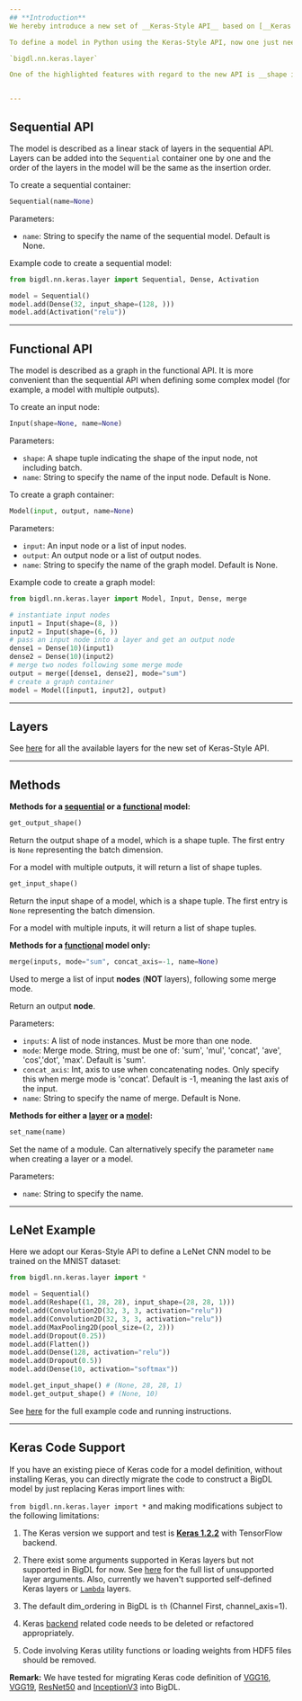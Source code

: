 ```yaml
---
## **Introduction**
We hereby introduce a new set of __Keras-Style API__ based on [__Keras 1.2.2__](https://faroit.github.io/keras-docs/1.2.2/) in BigDL for the sake of user-friendliness. Users, especially those familiar with Keras, are recommended to use the new API to create a BigDL model and train, evaluate or tune it in a distributed fashion.

To define a model in Python using the Keras-Style API, now one just need to import the package

`bigdl.nn.keras.layer`

One of the highlighted features with regard to the new API is __shape inference__. Users only need to specify the input shape (a shape tuple __excluding__ batch dimension, for example, `input_shape=(3, 4)` for 3D input) for the first layer of a model and for the remaining layers, the input dimension will be automatically inferred.


---
```

## **Sequential API**
The model is described as a linear stack of layers in the sequential API. Layers can be added into the `Sequential` container one by one and the order of the layers in the model will be the same as the insertion order.

To create a sequential container:
```python
Sequential(name=None)
```
Parameters:

* `name`: String to specify the name of the sequential model. Default is None.

Example code to create a sequential model:
```python
from bigdl.nn.keras.layer import Sequential, Dense, Activation

model = Sequential()
model.add(Dense(32, input_shape=(128, )))
model.add(Activation("relu"))
```


---
## **Functional API**
The model is described as a graph in the functional API. It is more convenient than the sequential API when defining some complex model (for example, a model with multiple outputs).

To create an input node:
```python
Input(shape=None, name=None)
```
Parameters:

* `shape`: A shape tuple indicating the shape of the input node, not including batch.
* `name`: String to specify the name of the input node. Default is None.

To create a graph container:
```python
Model(input, output, name=None)
```
Parameters:

* `input`: An input node or a list of input nodes.
* `output`: An output node or a list of output nodes.
* `name`: String to specify the name of the graph model. Default is None.


Example code to create a graph model:
```python
from bigdl.nn.keras.layer import Model, Input, Dense, merge

# instantiate input nodes
input1 = Input(shape=(8, )) 
input2 = Input(shape=(6, ))
# pass an input node into a layer and get an output node
dense1 = Dense(10)(input1)
dense2 = Dense(10)(input2)
# merge two nodes following some merge mode
output = merge([dense1, dense2], mode="sum")
# create a graph container
model = Model([input1, input2], output)
```


---
## **Layers**
See [here](Layers/core.md) for all the available layers for the new set of Keras-Style API.


---
## **Methods**
__Methods for a [sequential](#sequential-api) or a [functional](#functional-api) model:__

```python
get_output_shape()
```
Return the output shape of a model, which is a shape tuple. The first entry is `None` representing the batch dimension.

For a model with multiple outputs, it will return a list of shape tuples.

```python
get_input_shape()
```
Return the input shape of a model, which is a shape tuple. The first entry is `None` representing the batch dimension.

For a model with multiple inputs, it will return a list of shape tuples.

__Methods for a [functional](#functional-api) model only:__

```python
merge(inputs, mode="sum", concat_axis=-1, name=None)
```
Used to merge a list of input __nodes__ (__NOT__ layers), following some merge mode.

Return an output __node__.

Parameters:

* `inputs`: A list of node instances. Must be more than one node.
* `mode`: Merge mode. String, must be one of: 'sum', 'mul', 'concat', 'ave', 'cos','dot', 'max'. Default is 'sum'.
* `concat_axis`: Int, axis to use when concatenating nodes. Only specify this when merge mode is 'concat'. Default is -1, meaning the last axis of the input.
* `name`: String to specify the name of merge. Default is None.

__Methods for either a [layer](Layers/core.md) or a [model](#sequential-api):__

```python
set_name(name)
```
Set the name of a module. Can alternatively specify the parameter `name` when creating a layer or a model.

Parameters:

* `name`: String to specify the name.


---
## **LeNet Example**
Here we adopt our Keras-Style API to define a LeNet CNN model to be trained on the MNIST dataset:

```python
from bigdl.nn.keras.layer import *

model = Sequential()
model.add(Reshape((1, 28, 28), input_shape=(28, 28, 1)))
model.add(Convolution2D(32, 3, 3, activation="relu"))
model.add(Convolution2D(32, 3, 3, activation="relu"))
model.add(MaxPooling2D(pool_size=(2, 2)))
model.add(Dropout(0.25))
model.add(Flatten())
model.add(Dense(128, activation="relu"))
model.add(Dropout(0.5))
model.add(Dense(10, activation="softmax"))

model.get_input_shape() # (None, 28, 28, 1)
model.get_output_shape() # (None, 10)
```
See [here](https://github.com/intel-analytics/BigDL/tree/master/pyspark/bigdl/examples/lenet) for the full example code and running instructions.


---
## **Keras Code Support**
If you have an existing piece of Keras code for a model definition, without installing Keras, you can directly migrate the code to construct a BigDL model by just replacing Keras import lines with:

`from bigdl.nn.keras.layer import *` and making modifications subject to the following limitations:

1. The Keras version we support and test is [__Keras 1.2.2__](https://faroit.github.io/keras-docs/1.2.2/) with TensorFlow backend.

2. There exist some arguments supported in Keras layers but not supported in BigDL for now. See [here](../../APIGuide/keras-issues/#unsupported-layer-arguments) for the full list of unsupported layer arguments. Also, currently we haven't supported self-defined Keras layers or [`Lambda`](https://faroit.github.io/keras-docs/1.2.2/layers/core/#lambda) layers.

3. The default dim_ordering in BigDL is `th` (Channel First, channel_axis=1).

4. Keras [backend](https://faroit.github.io/keras-docs/1.2.2/backend/) related code needs to be deleted or refactored appropriately.

5. Code involving Keras utility functions or loading weights from HDF5 files should be removed.

__Remark:__ We have tested for migrating Keras code definition of [VGG16](https://faroit.github.io/keras-docs/1.2.2/applications/#vgg16), [VGG19](https://faroit.github.io/keras-docs/1.2.2/applications/#vgg19), [ResNet50](https://faroit.github.io/keras-docs/1.2.2/applications/#resnet50) and [InceptionV3](https://faroit.github.io/keras-docs/1.2.2/applications/#inceptionv3) into BigDL.
